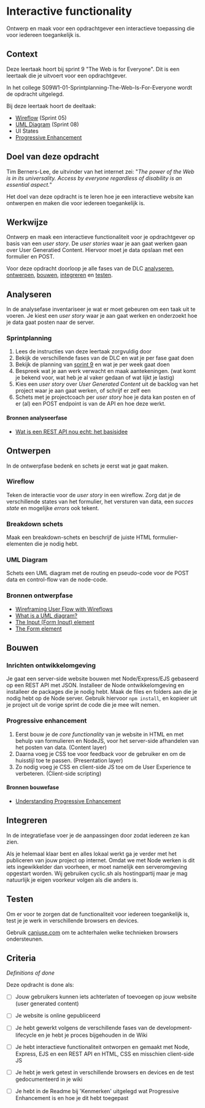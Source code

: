 # Interactive functionality

Ontwerp en maak voor een opdrachtgever een interactieve toepassing die voor iedereen toegankelijk is.


## Context

Deze leertaak hoort bij sprint 9 "The Web is for Everyone". Dit is een leertaak die je uitvoert voor een opdrachtgever.

In het college S09W1-01-Sprintplanning-The-Web-Is-For-Everyone wordt de opdracht uitgelegd.

Bij deze leertaak hoort de deeltaak:
- [Wireflow](https://github.com/fdnd-task/wireflow) (Sprint 05)
- [UML Diagram](https://github.com/fdnd-task/uml-diagram) (Sprint 08)
- UI States
- [Progressive Enhancement](https://github.com/fdnd-task/progressive-enhancement)


## Doel van deze opdracht

Tim Berners-Lee, de uitvinder van het internet zei: "_The power of the Web is in its universality. Access by everyone regardless of disability is an essential aspect._"

Het doel van deze opdracht is te leren hoe je een interactieve website kan ontwerpen en maken die voor iedereen toegankelijk is.


## Werkwijze

Ontwerp en maak een interactieve functionaliteit voor je opdrachtgever op basis van een _user story_. De _user stories_ waar je aan gaat werken gaan over User Generatied Content. Hiervoor moet je data opslaan met een formulier en POST.


Voor deze opdracht doorloop je alle fases van de DLC [analyseren](#analyseren), [ontwerpen](#ontwerpen), [bouwen](#bouwen), [integreren](#integreren) en [testen](#testen).


## Analyseren

In de analysefase inventariseer je wat er moet gebeuren om een taak uit te voeren. Je kiest een _user story_ waar je aan gaat werken en onderzoekt hoe je data gaat posten naar de server.

### Sprintplanning
1. Lees de instructies van deze leertaak zorgvuldig door
2. Bekijk de verschillende fases van de DLC en wat je per fase gaat doen
3. Bekijk de planning van [sprint 9](https://programma.fdnd.nl/data-driven-web/the-web-is-for-everyone) en wat je per week gaat doen
4. Bespreek wat je aan werk verwacht en maak aantekeningen. (wat komt je bekend voor, wat heb je al vaker gedaan of wat lijkt je lastig)
5. Kies een _user story_ over _User Generated Content_ uit de backlog van het project waar je aan gaat werken, of schrijf er zelf een
6. Schets met je projectcoach per _user story_ hoe je data kan posten en of er (al) een POST endpoint is van de API en hoe deze werkt.

#### Bronnen analyseerfase

* [Wat is een REST API nou echt: het basisidee](https://blog.wearefrank.nl/wat-is-een-rest-api-nou-echt-het-basisidee)


## Ontwerpen

In de ontwerpfase bedenk en schets je eerst wat je gaat maken. 

### Wireflow
Teken de interactie voor de _user story_ in een wireflow. Zorg dat je de verschillende states van het formulier, het versturen van data, een _succes state_ en mogelijke _errors_ ook tekent. 

### Breakdown schets
Maak een breakdown-schets en beschrijf de juiste HTML formulier-elementen die je nodig hebt. 

### UML Diagram
Schets een UML diagram met de routing en pseudo-code voor de POST data en control-flow van de node-code. 

### Bronnen ontwerpfase

* [Wireframing User Flow with Wireflows](https://balsamiq.com/learn/articles/wireflows/)
* [What is a UML diagram?](https://miro.com/diagramming/what-is-a-uml-diagram/)
* [The Input (Form Input) element](https://developer.mozilla.org/en-US/docs/Web/HTML/Element/Input)
* [The Form element](https://developer.mozilla.org/en-US/docs/Web/HTML/Element/form)


## Bouwen

### Inrichten ontwikkelomgeving

Je gaat een server-side website bouwen met Node/Express/EJS gebaseerd op een REST API met JSON. Installeer de Node ontwikkelomgeving en installeer de packages die je nodig hebt. Maak de files en folders aan die je nodig hebt op de Node server. Gebruik hiervoor `npm install`, en kopieer uit je project uit de vorige sprint de code die je mee wilt nemen.

### Progressive enhancement

1. Eerst bouw je de _core functionality_ van je website in HTML en met behulp van formulieren en NodeJS, voor het server-side afhandelen van het posten van data. (Content layer)
2. Daarna voeg je CSS toe voor feedback voor de gebruiker en om de huisstijl toe te passen. (Presentation layer)
3. Zo nodig voeg je CSS en client-side JS toe om de User Experience te verbeteren. (Client-side scripting)

#### Bronnen bouwefase

* [Understanding Progressive Enhancement](https://alistapart.com/article/understandingprogressiveenhancement/)


## Integreren
In de integratiefase voer je de aanpassingen door zodat iedereen ze kan zien.

Als je helemaal klaar bent en alles lokaal werkt ga je verder met het publiceren van jouw project op internet. Omdat we met Node werken is dit iets ingewikkelder dan voorheen, er moet namelijk een serveromgeving opgestart worden. Wij gebruiken cyclic.sh als hostingpartij maar je mag natuurlijk je eigen voorkeur volgen als die anders is.

## Testen

Om er voor te zorgen dat de functionaliteit voor iedereen toegankelijk is, test je je werk in verschillende browsers en devices.

Gebruik [caniuse.com](https://caniuse.com) om te achterhalen welke technieken browsers ondersteunen. 


## Criteria
*Definitions of done*


Deze opdracht is done als:

- [ ] Jouw gebruikers kunnen iets achterlaten of toevoegen op jouw website (user generated content)
- [ ] Je website is online gepubliceerd
- [ ] Je hebt gewerkt volgens de verschillende fases van de development-lifecycle en je hebt je proces bijgehouden in de Wiki
- [ ] Je hebt interactieve functionaliteit ontworpen en gemaakt met Node, Express, EJS en een REST API en HTML, CSS en misschien client-side JS
- [ ] Je hebt je werk getest in verschillende browsers en devices en de test gedocumenteerd in je wiki
- [ ] Je hebt in de Readme bij 'Kenmerken' uitgelegd wat Progressive Enhancement is en hoe je dit hebt toegepast


